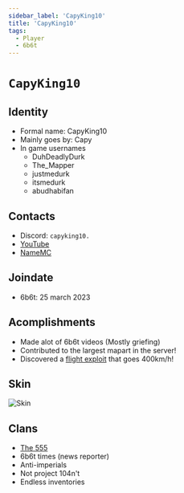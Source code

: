 ```yaml
---
sidebar_label: 'CapyKing10'
title: 'CapyKing10'
tags:
  - Player
  - 6b6t
---
```


# `CapyKing10`

## Identity
* Formal name: CapyKing10
* Mainly goes by: Capy
* In game usernames
  * DuhDeadlyDurk
  * The_Mapper
  * justmedurk
  * itsmedurk
  * abudhabifan

## Contacts
* Discord: `capyking10.`
* [YouTube](https://www.youtube.com/@CapyKing10_)
* [NameMC](https://namemc.com/profile/CapyKing10.1)

## Joindate
* 6b6t: 25 march 2023

## Acomplishments
* Made alot of 6b6t videos (Mostly griefing)
* Contributed to the largest mapart in the server!
* Discovered a [flight exploit](https://www.youtube.com/watch?v=hGC1wILneAA&t=9s) that goes 400km/h!

## Skin
![Skin](https://s.namemc.com/3d/skin/body.png?id=b4af04a914e761ee&model=classic&theta=30&phi=21&time=90&width=100&height=200)

## Clans
* [The 555](../../Groups/555.md)
* 6b6t times (news reporter)
* Anti-imperials
* Not project 104n't
* Endless inventories
